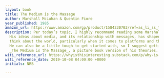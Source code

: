 ```yaml
---
layout: book
title: The Medium is the Massage
author: Marshall McLuhan & Quentin Fiore
year_published: 1985
amazon_url: https://www.amazon.com/gp/product/1584230703/ref=as_li_ss_tl?ie=UTF8&SubscriptionId=1MGPYB6YW3HWK55XCGG2&linkCode=ll1&tag=noahbrierdotc-20&linkId=9a6cb93a0ca4970dc4f5d475171ad55d
description: Per today’s topic, I highly recommend reading some Marshall McLuhan.
  His ideas about media, and its relationship with messages, has shaped the way I
  think about the world, particularly when it comes to platforms and their content.
  He can also be a little tough to get started with, so I suggest getting going with
  _The Medium is the Massage_, a picture book version of his theories. It’s great.
witi_reference_url: https://whyisthisinteresting.substack.com/p/why-is-this-interesting-the-musical
witi_reference_date: 2019-10-08 04:00:00 +0000
initials: NRB

---
```


